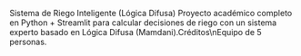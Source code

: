 Sistema de Riego Inteligente (Lógica Difusa)
Proyecto académico completo en Python + Streamlit para calcular decisiones de riego con un sistema experto basado en Lógica Difusa (Mamdani).Créditos\nEquipo de 5 personas.
